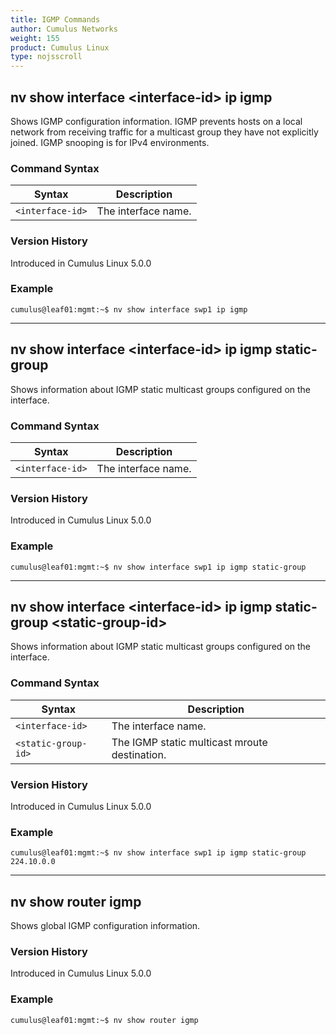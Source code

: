 ```yaml
---
title: IGMP Commands
author: Cumulus Networks
weight: 155
product: Cumulus Linux
type: nojsscroll
---
```

## nv show interface \<interface-id\> ip igmp

Shows IGMP configuration information. IGMP prevents hosts on a local network from receiving traffic for a multicast group they have not explicitly joined. IGMP snooping is for IPv4 environments.

### Command Syntax

| Syntax |  Description   |
| --------- | -------------- |
| `<interface-id>`  | The interface name. |

### Version History

Introduced in Cumulus Linux 5.0.0

### Example

```
cumulus@leaf01:mgmt:~$ nv show interface swp1 ip igmp
```

- - -

## nv show interface \<interface-id\> ip igmp static-group

Shows information about IGMP static multicast groups configured on the interface.

### Command Syntax

| Syntax |  Description   |
| --------- | -------------- |
| `<interface-id>`    | The interface name. |

### Version History

Introduced in Cumulus Linux 5.0.0

### Example

```
cumulus@leaf01:mgmt:~$ nv show interface swp1 ip igmp static-group
```

- - -

## nv show interface \<interface-id\> ip igmp static-group \<static-group-id\>

Shows information about IGMP static multicast groups configured on the interface.

### Command Syntax

| Syntax |  Description   |
| --------- | -------------- |
| `<interface-id>`    | The interface name. |
| `<static-group-id>` | The IGMP static multicast mroute destination. |

### Version History

Introduced in Cumulus Linux 5.0.0

### Example

```
cumulus@leaf01:mgmt:~$ nv show interface swp1 ip igmp static-group 224.10.0.0
```

- - -

## nv show router igmp

Shows global IGMP configuration information.

### Version History

Introduced in Cumulus Linux 5.0.0

### Example

```
cumulus@leaf01:mgmt:~$ nv show router igmp
```

